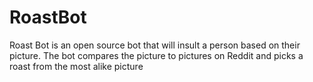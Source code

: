 # RoastBot
Roast Bot is an open source bot that will insult a person based on their picture. The bot compares the picture to pictures on Reddit and picks a roast from the most alike picture
